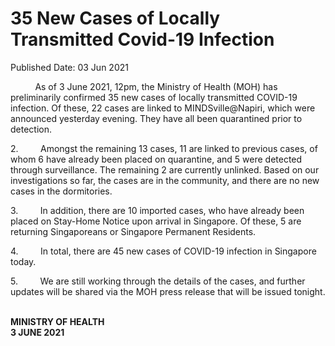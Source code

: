 <html>
    <meta http-equiv="Content-Type" content="text/html; charset=utf-8"/>
    <meta charset="utf-8"/>
    <title>35 New Cases of Locally Transmitted Covid-19 Infection</title>
    <body><h1>35 New Cases of Locally Transmitted Covid-19 Infection</h1>
    <p>Published Date: 03 Jun 2021</p> <p>&nbsp; &nbsp; &nbsp; &nbsp; &nbsp; As of 3 June 2021, 12pm, the Ministry of Health (MOH) has preliminarily confirmed 35 new cases of locally transmitted COVID-19 infection. Of these, 22 cases are linked to MINDSville@Napiri, which were announced yesterday evening. They have all been quarantined prior to detection.</p><p>2.&nbsp;&nbsp;&nbsp;&nbsp;&nbsp;&nbsp;&nbsp;&nbsp; Amongst the remaining 13 cases, 11 are linked to previous cases, of whom 6 have already been placed on quarantine, and 5 were detected through surveillance. The remaining 2 are currently unlinked. Based on our investigations so far, the cases are in the community, and there are no new cases in the dormitories.<br></p><p>3.&nbsp;&nbsp;&nbsp;&nbsp;&nbsp;&nbsp;&nbsp;&nbsp; In addition, there are 10 imported cases, who have already been placed on Stay-Home Notice upon arrival in Singapore. Of these, 5 are returning Singaporeans or Singapore Permanent Residents.<br></p><p>4.&nbsp;&nbsp;&nbsp;&nbsp;&nbsp;&nbsp;&nbsp;&nbsp; In total, there are 45 new cases of COVID-19 infection in Singapore today.<br></p><p>5.&nbsp;&nbsp;&nbsp;&nbsp;&nbsp;&nbsp;&nbsp;&nbsp; We are still working through the details of the cases, and further updates will be shared via the MOH press release that will be issued tonight.<br></p><p><strong><br>MINISTRY OF HEALTH<br>3 JUNE 2021</strong></p></body>
</html>